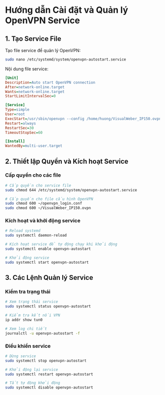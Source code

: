 # Hướng dẫn Cài đặt và Quản lý OpenVPN Service

## 1. Tạo Service File
Tạo file service để quản lý OpenVPN:
```bash
sudo nano /etc/systemd/system/openvpn-autostart.service
```

Nội dung file service:
```ini
[Unit]
Description=Auto start OpenVPN connection
After=network-online.target
Wants=network-online.target
StartLimitIntervalSec=0

[Service]
Type=simple
User=root
ExecStart=/usr/sbin/openvpn --config /home/huong/VisualWeber_IP150.ovpn --auth-user-pass /home/huong/openvpn_login.conf
Restart=always
RestartSec=30
TimeoutStopSec=60

[Install]
WantedBy=multi-user.target
```

## 2. Thiết lập Quyền và Kích hoạt Service

### Cấp quyền cho các file
```bash
# Cấp quyền cho service file
sudo chmod 644 /etc/systemd/system/openvpn-autostart.service

# Cấp quyền cho file cấu hình OpenVPN
sudo chmod 600 ~/openvpn_login.conf
sudo chmod 600 ~/VisualWeber_IP150.ovpn
```

### Kích hoạt và khởi động service
```bash
# Reload systemd
sudo systemctl daemon-reload

# Kích hoạt service để tự động chạy khi khởi động
sudo systemctl enable openvpn-autostart

# Khởi động service
sudo systemctl start openvpn-autostart
```

## 3. Các Lệnh Quản lý Service

### Kiểm tra trạng thái
```bash
# Xem trạng thái service
sudo systemctl status openvpn-autostart

# Kiểm tra kết nối VPN
ip addr show tun0

# Xem log chi tiết
journalctl -u openvpn-autostart -f
```

### Điều khiển service
```bash
# Dừng service
sudo systemctl stop openvpn-autostart

# Khởi động lại service
sudo systemctl restart openvpn-autostart

# Tắt tự động khởi động
sudo systemctl disable openvpn-autostart
```
